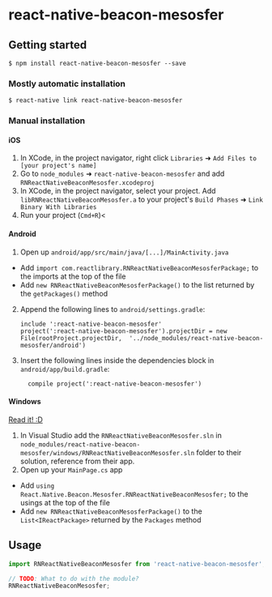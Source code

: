 
# react-native-beacon-mesosfer

## Getting started

`$ npm install react-native-beacon-mesosfer --save`

### Mostly automatic installation

`$ react-native link react-native-beacon-mesosfer`

### Manual installation


#### iOS

1. In XCode, in the project navigator, right click `Libraries` ➜ `Add Files to [your project's name]`
2. Go to `node_modules` ➜ `react-native-beacon-mesosfer` and add `RNReactNativeBeaconMesosfer.xcodeproj`
3. In XCode, in the project navigator, select your project. Add `libRNReactNativeBeaconMesosfer.a` to your project's `Build Phases` ➜ `Link Binary With Libraries`
4. Run your project (`Cmd+R`)<

#### Android

1. Open up `android/app/src/main/java/[...]/MainActivity.java`
  - Add `import com.reactlibrary.RNReactNativeBeaconMesosferPackage;` to the imports at the top of the file
  - Add `new RNReactNativeBeaconMesosferPackage()` to the list returned by the `getPackages()` method
2. Append the following lines to `android/settings.gradle`:
  	```
  	include ':react-native-beacon-mesosfer'
  	project(':react-native-beacon-mesosfer').projectDir = new File(rootProject.projectDir, 	'../node_modules/react-native-beacon-mesosfer/android')
  	```
3. Insert the following lines inside the dependencies block in `android/app/build.gradle`:
  	```
      compile project(':react-native-beacon-mesosfer')
  	```

#### Windows
[Read it! :D](https://github.com/ReactWindows/react-native)

1. In Visual Studio add the `RNReactNativeBeaconMesosfer.sln` in `node_modules/react-native-beacon-mesosfer/windows/RNReactNativeBeaconMesosfer.sln` folder to their solution, reference from their app.
2. Open up your `MainPage.cs` app
  - Add `using React.Native.Beacon.Mesosfer.RNReactNativeBeaconMesosfer;` to the usings at the top of the file
  - Add `new RNReactNativeBeaconMesosferPackage()` to the `List<IReactPackage>` returned by the `Packages` method


## Usage
```javascript
import RNReactNativeBeaconMesosfer from 'react-native-beacon-mesosfer';

// TODO: What to do with the module?
RNReactNativeBeaconMesosfer;
```
  